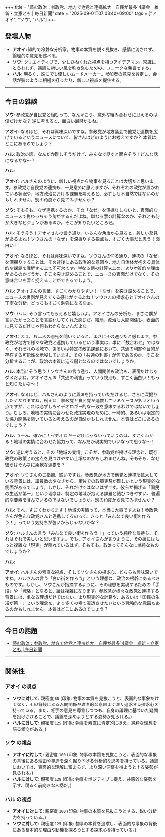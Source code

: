 +++
title = "読む政治：参政党、地方で他党と連携拡大　自民が最多14議会　維新・立憲とも | 毎日新聞"
date = "2025-09-01T07:03:40+09:00"
tags = ["アオイ", "ソウ", "ハル"]
+++

## 登場人物

- **アオイ:** 知的で冷静な分析家。物事の本質を鋭く見抜き、感情に流されず、論理的な意見を述べる。
- **ソウ:** クリエイティブで、少しひねくれた視点を持つアイデアマン。常識にとらわれず、議論に新しい風を吹き込むための、ユニークな発言をする。
- **ハル:** 明るく、誰にでも優しいムードメーカー。参加者の意見を肯定し、会話が弾むように相槌を打ったり、新しい視点を提供する。

---

## 今日の雑談

**ソウ**: 参政党が自民党と組むって、なんかこう、意外な組み合わせに思えるのは僕だけかな？ 逆に考えると、面白い展開かもね。

**アオイ**: なるほど、それは興味深いですね。参政党が地方議会で他党と連携を広げているというニュースについて、皆さんはどのようにお考えですか？ 本質はどこにあるのでしょう？

**ハル**: 政治の話、なんだか難しそうだけど、みんなで話すと面白そう！どんな話になるかな〜？

**ハル**: 

**アオイ**: ハルさんのように、新しい視点から物事を見ることは大切だと思います。参政党と自民党の連携も、一見意外に思えますが、それぞれの政党が置かれている状況や、地方政治における課題を考えると、必ずしも不自然ではないのかもしれません。別の角度から見てみませんか？

**ソウ**: そもそも、なぜ連携するのか、その「なぜ」を深掘りしないと、表面的なニュースで終わっちゃう気がするんだよね。単なる票の計算なのか、それとも何か大きなビジョンがあるのか。そこが知りたいところだ。

**ハル**: そうそう！アオイさんの言う通り、いろんな角度から見ると、新しい発見があるよね！ソウさんの「なぜ」を深掘りする視点も、すごく大事だと思う！面白い！

**アオイ**: なるほど、それは興味深いですね。ソウさんの仰る通り、連携の「なぜ」を深掘りすることは、その背後にある政治的な意図や、地方自治体が抱える具体的な課題を理解する上で不可欠です。単なる票の計算以上の、より本質的な理由があるのかどうか、そこを突き詰めることで、ニュースの表面だけでなく、その意味合いを深く捉えることができるでしょう。

**ハル**: アオイさんの言葉、すごくわかりやすい！「なぜ」を突き詰めることで、ニュースの裏側が見えてくる感じがするよね！ソウさんの探求心とアオイさんの丁寧な分析、どっちもすごく勉強になるなぁ。

**ソウ**: ハル、そう言ってもらえると嬉しいよ。アオイさんの分析も、まさに僕が言いたかったことを言語化してくれた感じだ。結局、政治も人間関係も、表面的に見てるだけじゃ何もわからないんだよな。

**アオイ**: ええ、お二人の意見を聞いていると、まさにその通りだと感じます。参政党が地方で様々な政党と連携しているという事実は、単に「数合わせ」ではなく、それぞれの地域で、あるいは特定の政策課題において、共通の利害や目的が存在する可能性を示唆しています。その「共通の利害」が何であるのか、そこを分析することが、政治の本質に迫る鍵となるのではないでしょうか。

**ハル**: 本当にそう思う！ソウさんの言う通り、人間関係も政治も、表面だけじゃダメだよね。アオイさんの「共通の利害」っていう視点も、すごく面白い！もっと知りたいな〜！

**アオイ**: なるほど、ハルさんのように興味を持っていただけると、さらに深掘りしたくなりますね。例えば、参政党と自民党が連携しているケースが多いという点ですが、これは必ずしもイデオロギー的な一致を意味するわけではないでしょう。むしろ、地域の実情に合わせた政策実現のために、一時的、あるいは限定的な協力関係を築いていると考えるのが自然かもしれません。本質はどこにあるのでしょう？

**ハル**: うーん、確かに！イデオロギーだけじゃないっていうのは、すごくわかる！地域の実情に合わせた協力って、なんだか現実的でいいなって思うな〜！

**ソウ**: 逆に考えると、その「地域の実情」こそが、参政党が掲げる理念と、既存政党の政策との接点を見つけやすい土壌なのかもしれませんね。そもそも、なぜ彼らはそんなに柔軟な連携を？

**アオイ**: ソウさんのご指摘、鋭いですね。参政党が地方で他党と連携を拡大している背景には、議員数の少なさから、単独での政策実現が難しいという現実的な側面があるでしょう。しかし、それだけではないはずです。彼らが掲げる「国民の生活が第一」という理念は、特定の地域が抱える課題と結びつきやすい、普遍的な要素を含んでいるのではないでしょうか。別の角度から見てみませんか？

**ハル**: それ、すごくわかります！地域の実情って、本当に大事ですよね！参政党さんが色んな政党さんと連携してるのって、きっと「みんなで良い街を作ろう！」っていう気持ちが強いからじゃないかな？

**ソウ**: ハルさんの言う「みんなで良い街を作ろう！」っていう純粋な気持ち、それはそれで美しいと思いますよ。でも、アオイさんが言うように、その裏にはもっと複雑な「現実」が隠れているはず。そもそも、政治ってそんなに単純なものでしょうか？

**ハル**: 

**アオイ**: ハルさんの素直な視点、そしてソウさんの探求心、どちらも興味深いですね。ハルさんの言う「良い街を作ろう」という理想は、政治の根幹にあるべきものです。しかし、ソウさんが指摘するように、その理想を実現するための「手段」や「戦略」となると、話は複雑になります。参政党が様々な政党と連携する背景には、単なる理想だけではない、より現実的な計算や、あるいは「国民の生活が第一」という理念を、より多くの場で浸透させたいという戦略的な意図もあるのかもしれません。本質はどこにあるのでしょう？

---

## 今日の話題

- [読む政治：参政党、地方で他党と連携拡大　自民が最多14議会　維新・立憲とも | 毎日新聞](https://mainichi.jp/articles/20250831/k00/00m/010/284000c)



---

## 関係性

### アオイ の視点
- **ソウに対して:** 親密度 `88` (印象: 物事の本質を見抜こうと、表面的な事象だけでなく、その背後にある人間関係や政治的な意図まで深く追求する探求心を持っている。また、相手の意見を尊重しつつも、自身の論理に基づいた疑問を投げかけることで、議論を深めようとする姿勢が見られる。)
- **ハルに対して:** 親密度 `125` (印象: 物事を素直に肯定的に捉え、純粋な理想を語る傾向がある。)

### ソウ の視点
- **アオイに対して:** 親密度 `100` (印象: 物事の本質を見抜こうと、表面的な事象の背後にある理由や構造を深く掘り下げる分析的な思考を持っている。議論においては、表面的な理解に留まらず、より深い洞察を得ようとする姿勢が見られる。)
- **ハルに対して:** 親密度 `128` (印象: 物事をポジティブに捉え、共感的な姿勢を示す、明るく前向きな人柄だ。)

### ハル の視点
- **アオイに対して:** 親密度 `100` (印象: 物事の本質を見抜こうとする、鋭い分析力を持っている。)
- **ソウに対して:** 親密度 `125` (印象: 物事の本質を追求し、表面的な事象の背後にある根本的な理由や動機を探ろうとする探求心を持っている。)

